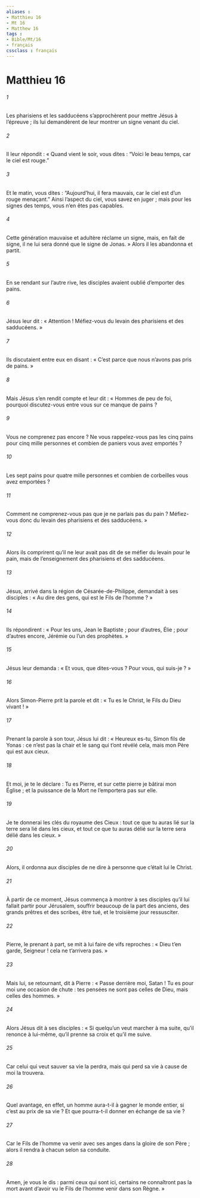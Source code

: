 ```yaml
---
aliases : 
- Matthieu 16
- Mt 16
- Matthew 16
tags : 
- Bible/Mt/16
- français
cssclass : français
---
```


# Matthieu 16

###### 1
Les pharisiens et les sadducéens s’approchèrent pour mettre Jésus à l’épreuve ; ils lui demandèrent de leur montrer un signe venant du ciel.
###### 2
Il leur répondit : « Quand vient le soir, vous dites : “Voici le beau temps, car le ciel est rouge.”
###### 3
Et le matin, vous dites : “Aujourd’hui, il fera mauvais, car le ciel est d’un rouge menaçant.” Ainsi l’aspect du ciel, vous savez en juger ; mais pour les signes des temps, vous n’en êtes pas capables.
###### 4
Cette génération mauvaise et adultère réclame un signe, mais, en fait de signe, il ne lui sera donné que le signe de Jonas. » Alors il les abandonna et partit.
###### 5
En se rendant sur l’autre rive, les disciples avaient oublié d’emporter des pains.
###### 6
Jésus leur dit : « Attention ! Méfiez-vous du levain des pharisiens et des sadducéens. »
###### 7
Ils discutaient entre eux en disant : « C’est parce que nous n’avons pas pris de pains. »
###### 8
Mais Jésus s’en rendit compte et leur dit : « Hommes de peu de foi, pourquoi discutez-vous entre vous sur ce manque de pains ?
###### 9
Vous ne comprenez pas encore ? Ne vous rappelez-vous pas les cinq pains pour cinq mille personnes et combien de paniers vous avez emportés ?
###### 10
Les sept pains pour quatre mille personnes et combien de corbeilles vous avez emportées ?
###### 11
Comment ne comprenez-vous pas que je ne parlais pas du pain ? Méfiez-vous donc du levain des pharisiens et des sadducéens. »
###### 12
Alors ils comprirent qu’il ne leur avait pas dit de se méfier du levain pour le pain, mais de l’enseignement des pharisiens et des sadducéens.
###### 13
Jésus, arrivé dans la région de Césarée-de-Philippe, demandait à ses disciples : « Au dire des gens, qui est le Fils de l’homme ? »
###### 14
Ils répondirent : « Pour les uns, Jean le Baptiste ; pour d’autres, Élie ; pour d’autres encore, Jérémie ou l’un des prophètes. »
###### 15
Jésus leur demanda : « Et vous, que dites-vous ? Pour vous, qui suis-je ? »
###### 16
Alors Simon-Pierre prit la parole et dit : « Tu es le Christ, le Fils du Dieu vivant ! »
###### 17
Prenant la parole à son tour, Jésus lui dit : « Heureux es-tu, Simon fils de Yonas : ce n’est pas la chair et le sang qui t’ont révélé cela, mais mon Père qui est aux cieux.
###### 18
Et moi, je te le déclare : Tu es Pierre, et sur cette pierre je bâtirai mon Église ; et la puissance de la Mort ne l’emportera pas sur elle.
###### 19
Je te donnerai les clés du royaume des Cieux : tout ce que tu auras lié sur la terre sera lié dans les cieux, et tout ce que tu auras délié sur la terre sera délié dans les cieux. »
###### 20
Alors, il ordonna aux disciples de ne dire à personne que c’était lui le Christ.
###### 21
À partir de ce moment, Jésus commença à montrer à ses disciples qu’il lui fallait partir pour Jérusalem, souffrir beaucoup de la part des anciens, des grands prêtres et des scribes, être tué, et le troisième jour ressusciter.
###### 22
Pierre, le prenant à part, se mit à lui faire de vifs reproches : « Dieu t’en garde, Seigneur ! cela ne t’arrivera pas. »
###### 23
Mais lui, se retournant, dit à Pierre : « Passe derrière moi, Satan ! Tu es pour moi une occasion de chute : tes pensées ne sont pas celles de Dieu, mais celles des hommes. »
###### 24
Alors Jésus dit à ses disciples : « Si quelqu’un veut marcher à ma suite, qu’il renonce à lui-même, qu’il prenne sa croix et qu’il me suive.
###### 25
Car celui qui veut sauver sa vie la perdra, mais qui perd sa vie à cause de moi la trouvera.
###### 26
Quel avantage, en effet, un homme aura-t-il à gagner le monde entier, si c’est au prix de sa vie ? Et que pourra-t-il donner en échange de sa vie ?
###### 27
Car le Fils de l’homme va venir avec ses anges dans la gloire de son Père ; alors il rendra à chacun selon sa conduite.
###### 28
Amen, je vous le dis : parmi ceux qui sont ici, certains ne connaîtront pas la mort avant d’avoir vu le Fils de l’homme venir dans son Règne. »
